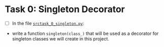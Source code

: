 # Task 0: Singleton Decorator
- [ ] In the file [`srctask_0_singleton.py`](src/task_0_singleton.py):
 * write a function `singleton(class_)` that will be used as a decorator for singleton classes we will create in this project.
